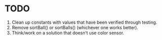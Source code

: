 # TODO
1. Clean up constants with values that have been verified through testing.
2. Remove sortBall() or sortBalls() (whichever one works better).
3. Think/work on a solution that doesn't use color sensor.
